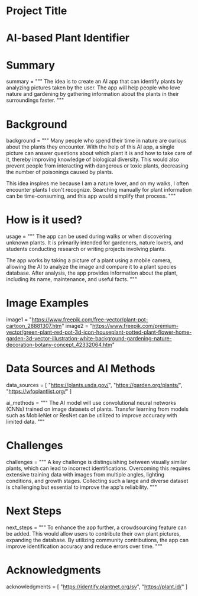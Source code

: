 # Project Title

# AI-based Plant Identifier

# Summary
summary = """
The idea is to create an AI app that can identify plants by analyzing pictures taken by the user. 
The app will help people who love nature and gardening by gathering information about the plants in their surroundings faster.
"""

# Background
background = """
Many people who spend their time in nature are curious about the plants they encounter. 
With the help of this AI app, a single picture can answer questions about which plant it is and how to take care of it, 
thereby improving knowledge of biological diversity. This would also prevent people from interacting with dangerous or toxic plants, 
decreasing the number of poisonings caused by plants. 

This idea inspires me because I am a nature lover, and on my walks, I often encounter plants I don't recognize. 
Searching manually for plant information can be time-consuming, and this app would simplify that process.
"""

# How is it used?
usage = """
The app can be used during walks or when discovering unknown plants. It is primarily intended for gardeners, 
nature lovers, and students conducting research or writing projects involving plants. 

The app works by taking a picture of a plant using a mobile camera, allowing the AI to analyze the image and compare it 
to a plant species database. After analysis, the app provides information about the plant, including its name, 
maintenance, and useful facts.
"""

# Image Examples
image1 = "https://www.freepik.com/free-vector/plant-pot-cartoon_28881307.htm"
image2 = "https://www.freepik.com/premium-vector/green-plant-red-pot-3d-icon-houseplant-potted-plant-flower-home-garden-3d-vector-illustration-white-background-gardening-nature-decoration-botany-concept_42332064.htm"


# Data Sources and AI Methods
data_sources = [
    "https://plants.usda.gov/",
    "https://garden.org/plants/",
    "https://wfoplantlist.org/"
]

ai_methods = """
The AI model will use convolutional neural networks (CNNs) trained on image datasets of plants. 
Transfer learning from models such as MobileNet or ResNet can be utilized to improve accuracy with limited data.
"""

# Challenges
challenges = """
A key challenge is distinguishing between visually similar plants, which can lead to incorrect identifications. 
Overcoming this requires extensive training data with images from multiple angles, lighting conditions, and growth stages. 
Collecting such a large and diverse dataset is challenging but essential to improve the app's reliability.
"""

# Next Steps
next_steps = """
To enhance the app further, a crowdsourcing feature can be added. This would allow users to contribute their own 
plant pictures, expanding the database. By utilizing community contributions, the app can improve identification 
accuracy and reduce errors over time.
"""

# Acknowledgments
acknowledgments = [
    "https://identify.plantnet.org/sv",
    "https://plant.id/"
]
